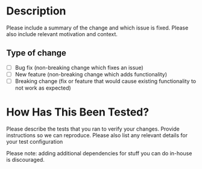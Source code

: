 # Description
Please include a summary of the change and which issue is fixed. Please also include relevant motivation and context.

## Type of change

- [ ] Bug fix (non-breaking change which fixes an issue)
- [ ] New feature (non-breaking change which adds functionality)
- [ ] Breaking change (fix or feature that would cause existing functionality to not work as expected)

# How Has This Been Tested?
Please describe the tests that you ran to verify your changes. Provide instructions so we can reproduce. Please also list any relevant details for your test configuration

Please note: adding additional dependencies for stuff you can do in-house is discouraged.